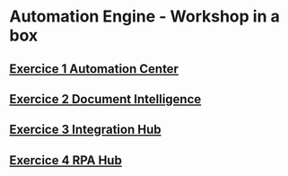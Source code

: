 # Automation Engine - Workshop in a box

## [Exercice 1 Automation Center](https://www.google.com)

## [Exercice 2 Document Intelligence](https://htmlpreview.github.io/?https://github.com/quentincloudsnow/quentin/main/blob/DocIntel.html)

## [Exercice 3 Integration Hub](https://htmlpreview.github.io/?https://github.com/quentincloudsnow/quentin/main/blob/IntegrationHub.html)

## [Exercice 4 RPA Hub](https://htmlpreview.github.io/?https://github.com/quentincloudsnow/Robert/master/blob/RPA%20Exercise.html)